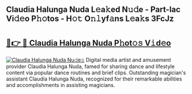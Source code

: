 ## Claudia Halunga Nuda L𝚎a𝚔ed N𝚞𝚍e - Part-lac Vi𝚍𝚎o P𝚑𝚘tos - H𝚘𝚝 O𝚗𝚕yf𝚊ns L𝚎a𝚔s 3FcJz

# <h2><a href="http://kfa2cgx.oniu.top/?m=Claudia+Halunga+Nuda">🔗👉 🔴 Claudia Halunga Nuda P𝚑ot𝚘𝚜 V𝚒d𝚎o</a></h2>

[![Claudia Halunga Nuda Nu𝚍e𝚜](https://i.imgur.com/0qMVB7G.gif)](http://kfa2cgx.oniu.top/?m=Claudia+Halunga+Nuda)
Digital media artist and amusement provider Claudia Halunga Nuda, famed for sharing dance and lifestyle content via popular dance routines and brief clips. Outstanding magician's assistant Claudia Halunga Nuda, recognized for their remarkable abilities and accomplishments in assisting magicians.  
